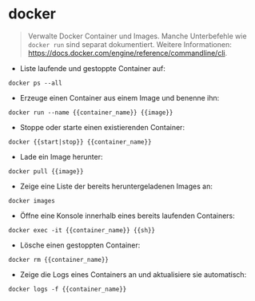 # docker

> Verwalte Docker Container und Images.
> Manche Unterbefehle wie `docker run` sind separat dokumentiert.
> Weitere Informationen: <https://docs.docker.com/engine/reference/commandline/cli>.

- Liste laufende und gestoppte Container auf:

`docker ps --all`

- Erzeuge einen Container aus einem Image und benenne ihn:

`docker run --name {{container_name}} {{image}}`

- Stoppe oder starte einen existierenden Container:

`docker {{start|stop}} {{container_name}}`

- Lade ein Image herunter:

`docker pull {{image}}`

- Zeige eine Liste der bereits heruntergeladenen Images an:

`docker images`

- Öffne eine Konsole innerhalb eines bereits laufenden Containers:

`docker exec -it {{container_name}} {{sh}}`

- Lösche einen gestoppten Container:

`docker rm {{container_name}}`

- Zeige die Logs eines Containers an und aktualisiere sie automatisch:

`docker logs -f {{container_name}}`
